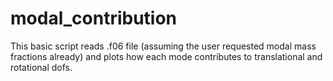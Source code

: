 # modal_contribution
This basic script reads .f06 file (assuming the user requested modal mass fractions already) and plots how each mode contributes to translational and rotational dofs.
